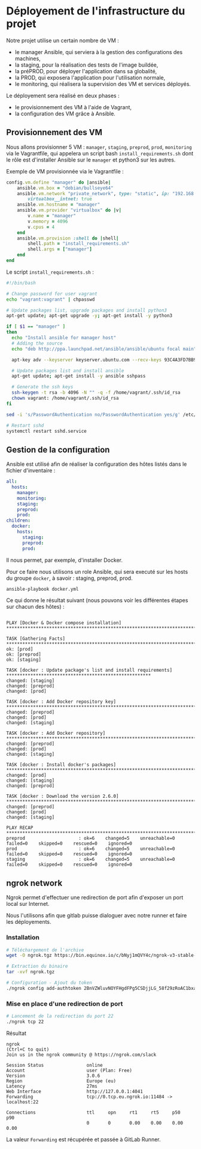 # Déployement de l'infrastructure du projet

Notre projet utilise un certain nombre de VM : 
- le manager Ansible, qui serviera à la gestion des configurations des machines,
- la staging, pour la réalisation des tests de l'image buildée,
- la préPROD, pour déployer l'application dans sa globalité,
- la PROD, qui exposera l'application pour l'utilisation normale,
- le monitoring, qui réalisera la supervision des VM et services déployés.

Le déployement sera réalisé en deux phases : 
- le provisionnement des VM à l'aide de Vagrant,
- la configuration des VM grâce à Ansible.


## Provisionnement des VM

Nous allons provisionner 5 VM : `manager`, `staging`, `preprod`, `prod`, `monitoring` via le Vagrantfile, qui appelera un script bash `install_requirements.sh` dont le rôle est d'installer Ansible sur le `manager` et python3 sur les autres.

Exemple de VM provisionnée via le Vagrantfile :

```ruby
config.vm.define "manager" do |ansible|
    ansible.vm.box = "debian/bullseye64"
    ansible.vm.network "private_network", type: "static", ip: "192.168.99.1",
        virtualbox__intnet: true
    ansible.vm.hostname = "manager"
    ansible.vm.provider "virtualbox" do |v|
        v.name = "manager"
        v.memory = 4096
        v.cpus = 4
    end
    ansible.vm.provision :shell do |shell|
        shell.path = "install_requirements.sh"
        shell.args = ["manager"]
    end
end
```

Le script `install_requirements.sh` :

```sh
#!/bin/bash

# Change password for user vagrant
echo "vagrant:vagrant" | chpasswd

# Update packages list, upgrade packages and install python3
apt-get update; apt-get upgrade -y; apt-get install -y python3

if [ $1 == "manager" ]
then
  echo "Install ansible for manager host"
  # Adding the source
  echo "deb http://ppa.launchpad.net/ansible/ansible/ubuntu focal main" > /etc/apt/sources.list.d/ansible.list

  apt-key adv --keyserver keyserver.ubuntu.com --recv-keys 93C4A3FD7BB9C367

  # Update packages list and install ansible
  apt-get update; apt-get install -y ansible sshpass

  # Generate the ssh keys
  ssh-keygen -t rsa -b 4096 -N "" -q -f /home/vagrant/.ssh/id_rsa
  chown vagrant: /home/vagrant/.ssh/id_rsa
fi

sed -i 's/PasswordAuthentication no/PasswordAuthentication yes/g' /etc/ssh/sshd_config

# Restart sshd
systemctl restart sshd.service
```

## Gestion de la configuration

Ansible est utilisé afin de réaliser la configuration des hôtes listés dans le fichier d'inventaire :

```yml
all:
  hosts:
    manager:
    monitoring:
    staging:
    preprod:
    prod:
children:
  docker:
    hosts:
      staging:
      preprod:
      prod:
```

Il nous permet, par exemple, d'installer Docker.

Pour ce faire nous utilisons un role Ansible, qui sera executé sur les hosts du groupe `docker`, à savoir : staging, preprod, prod.

```sh
ansible-playbook docker.yml
```

Ce qui donne le résultat suivant (nous pouvons voir les différentes étapes sur chacun des hôtes) :

```log

PLAY [Docker & Docker compose installation] *************************************************************************

TASK [Gathering Facts] **********************************************************************************************
ok: [prod]
ok: [preprod]
ok: [staging]

TASK [docker : Update package's list and install requirements] ******************************************************
changed: [staging]
changed: [preprod]
changed: [prod]

TASK [docker : Add Docker repository key] ***************************************************************************
changed: [preprod]
changed: [prod]
changed: [staging]

TASK [docker : Add Docker repository] *******************************************************************************
changed: [preprod]
changed: [prod]
changed: [staging]

TASK [docker : Install docker's packages] ***************************************************************************
changed: [prod]
changed: [staging]
changed: [preprod]

TASK [docker : Download the version 2.6.0] **************************************************************************
changed: [preprod]
changed: [prod]
changed: [staging]

PLAY RECAP **********************************************************************************************************
preprod                    : ok=6    changed=5    unreachable=0    failed=0    skipped=0    rescued=0    ignored=0
prod                       : ok=6    changed=5    unreachable=0    failed=0    skipped=0    rescued=0    ignored=0
staging                    : ok=6    changed=5    unreachable=0    failed=0    skipped=0    rescued=0    ignored=0
```


## ngrok network

Ngrok permet d'effectuer une redirection de port afin d'exposer un port local sur Internet.

Nous l'utilisons afin que gitlab puisse dialoguer avec notre runner et faire les déployements.

### Installation

```sh
# Téléchargement de l'archive
wget -O ngrok.tgz https://bin.equinox.io/c/bNyj1mQVY4c/ngrok-v3-stable-linux-amd64.tgz

# Extraction du binaire
tar -xvf ngrok.tgz

# Configuration - Ajout du token
./ngrok config add-authtoken 2BnVZWluvNOYFHgdFPg5CSDjjLG_58f29zRoAC1bxajEUTZNr
```


### Mise en place d'une redirection de port

```sh
# Lancement de la redirection du port 22
./ngrok tcp 22
```

Résultat 

```log
ngrok                                                                    (Ctrl+C to quit)
Join us in the ngrok community @ https://ngrok.com/slack

Session Status                online
Account                       user (Plan: Free)
Version                       3.0.6
Region                        Europe (eu)
Latency                       27ms
Web Interface                 http://127.0.0.1:4041
Forwarding                    tcp://0.tcp.eu.ngrok.io:11484 -> localhost:22

Connections                   ttl     opn     rt1     rt5     p50     p90
                              0       0       0.00    0.00    0.00    0.00
```

La valeur `Forwarding` est récupérée et passée à GitLab Runner.
